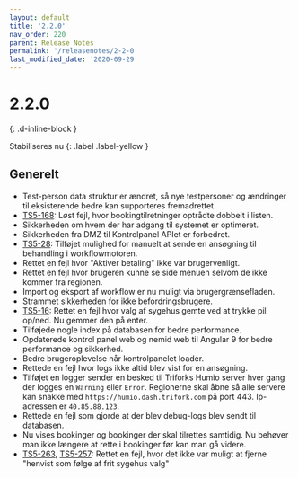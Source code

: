 ```yaml
---
layout: default
title: '2.2.0'
nav_order: 220
parent: Release Notes
permalink: '/releasenotes/2-2-0'
last_modified_date: '2020-09-29'
---
```


# 2.2.0
{: .d-inline-block }

Stabiliseres nu
{: .label .label-yellow }

## Generelt

- Test-person data struktur er ændret, så nye testpersoner og ændringer til eksisterende bedre kan supporteres fremadrettet.
- [TS5-168](https://sd.trifork.com/projects/TS5/queues/custom/95/TS5-168): Løst fejl, hvor bookingtilretninger optrådte dobbelt i listen.
- Sikkerheden om hvem der har adgang til systemet er optimeret.
- Sikkerheden fra DMZ til Kontrolpanel APIet er forbedret.
- [TS5-28](https://sd.trifork.com/projects/TS5/queues/custom/95/TS5-28): Tilføjet mulighed for manuelt at sende en ansøgning til behandling i workflowmotoren.
- Rettet en fejl hvor "Aktiver betaling" ikke var brugervenligt.
- Rettet en fejl hvor brugeren kunne se side menuen selvom de ikke kommer fra regionen.
- Import og eksport af workflow er nu muligt via brugergrænsefladen.
- Strammet sikkerheden for ikke befordringsbrugere.
- [TS5-16](https://sd.trifork.com/projects/TS5/queues/custom/95/TS5-16): Rettet en fejl hvor valg af sygehus gemte ved at trykke pil op/ned. Nu gemmer den på enter.
- Tilføjede nogle index på databasen for bedre performance.
- Opdaterede kontrol panel web og nemid web til Angular 9 for bedre performance og sikkerhed.
- Bedre brugeroplevelse når kontrolpanelet loader.
- Rettede en fejl hvor logs ikke altid blev vist for en ansøgning.
- Tilføjet en logger sender en besked til Triforks Humio server hver gang der logges en `Warning` eller `Error`. Regionerne skal åbne så alle servere kan snakke med `https://humio.dash.trifork.com` på port 443. Ip-adressen er `40.85.88.123`.
- Rettede en fejl som gjorde at der blev debug-logs blev sendt til databasen.
- Nu vises bookinger og bookinger der skal tilrettes samtidig. Nu behøver man ikke længere at rette i bookinger før kan man gå videre.
- [TS5-263](https://sd.trifork.com/projects/TS5/queues/custom/95/TS5-263), [TS5-257](https://sd.trifork.com/projects/TS5/queues/custom/95/TS5-257): Rettet en fejl, hvor det ikke var muligt at fjerne "henvist som følge af frit sygehus valg"
